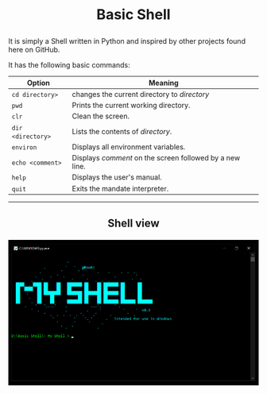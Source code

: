 # <p align=center> Basic Shell </p>

It is simply a Shell written in Python and inspired by other projects found here on GitHub.

It has the following basic commands:

<div align="center">

 Option | Meaning |
| --- | --- |
| `cd directory>` | changes the current directory to *directory* |
| `pwd` | Prints the current working directory. |
|`clr`| Clean the screen. |
|`dir <directory>`| Lists the contents of *directory*. |
|`environ`| Displays all environment variables. |
|`echo <comment>`| Displays *comment* on the screen followed by a new line. |
|`help`| Displays the user's manual. |
|`quit`| Exits the mandate interpreter. |

</div>

---

## <p align=center> Shell view </p>

<p align="center">
<img src="https://github.com/Booh-rm/Hello_Python/blob/main/Basic%20Shell/media/Shell-Image.png" />
</p>
